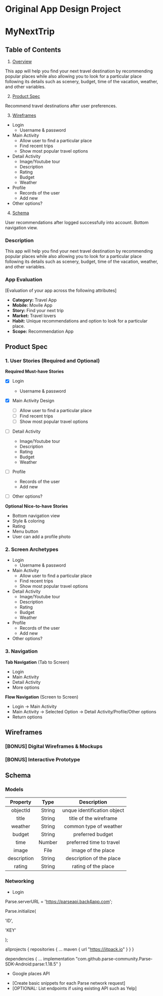 Original App Design Project 
===

# MyNextTrip

## Table of Contents
1. [Overview](#Overview)

This app will help you find your next travel destination by recommending popular places while also allowing you to look for a particular place following its details such as scenery, budget, time of the vacation, weather, and other variables.


2. [Product Spec](#Product-Spec)

Recommend travel destinations after user preferences.


3. [Wireframes](#Wireframes)
* Login
   * Username & password
* Main Activity
   * Allow user to find a particular place
   * Find recent trips
   * Show most popular travel options
* Detail Activity
   * Image/Youtube tour
   * Description
   * Rating
   * Budget
   * Weather
* Profile
   * Records of the user
   * Add new
* Other options?


4. [Schema](#Schema)

User recommendations after logged successfully into account. Bottom navigation view.

### Description
This app will help you find your next travel destination by recommending popular places while also allowing you to look for a particular place following its details such as scenery, budget, time of the vacation, weather, and other variables.


### App Evaluation
[Evaluation of your app across the following attributes]
- **Category:** Travel App
- **Mobile:** Movile App
- **Story:** Find your next trip
- **Market:** Travel lovers
- **Habit:** Unique recommendations and option to look for a particular place.
- **Scope:** Recommendation App

## Product Spec

### 1. User Stories (Required and Optional)

**Required Must-have Stories**

- [x] Login
   * Username & password
- [x] Main Activity Design
   - [ ] Allow user to find a particular place
   - [ ] Find recent trips
   - [ ] Show most popular travel options
- [ ] Detail Activity
   * Image/Youtube tour
   * Description
   * Rating
   * Budget
   * Weather
- [ ] Profile
   * Records of the user
   * Add new
- [ ] Other options?


**Optional Nice-to-have Stories**

* Bottom navigation view
* Style & coloring
* Rating
* Menu button
* User can add a profile photo

### 2. Screen Archetypes

* Login
   * Username & password
* Main Activity
   * Allow user to find a particular place
   * Find recent trips
   * Show most popular travel options
* Detail Activity
   * Image/Youtube tour
   * Description
   * Rating
   * Budget
   * Weather
* Profile
   * Records of the user
   * Add new
* Other options?

### 3. Navigation

**Tab Navigation** (Tab to Screen)

* Login
* Main Activity
* Detail Activity
* More options

**Flow Navigation** (Screen to Screen)

* Login -> Main Activity
* Main Activity -> Selected Option -> Detail Activity/Profile/Other options
* Return options

## Wireframes

### [BONUS] Digital Wireframes & Mockups

### [BONUS] Interactive Prototype




## Schema 

### Models

| Property| Type | Description|
| :---: | :---: | :---: |
| objectId | String | unque identification object |
| title | String | title of the wireframe |
| weather | String | common type of weather |
| budget | String | preferred budget | 
| time | Number | preferred time to travel |
| image | File | image of the place |
| description | String | description of the place |
| rating | String | rating of the place|



### Networking
* Login 
  
Parse.serverURL = 'https://parseapi.back4app.com'; 
  
Parse.initialize(
  
  'ID', 
  
  'KEY' 
  
);

allprojects {
  repositories {
    ...
    maven { url "https://jitpack.io" }
  }
}
  
dependencies {
    ...
    implementation "com.github.parse-community.Parse-SDK-Android:parse:1.18.5"
}

* Google places API





- [Create basic snippets for each Parse network request]
- [OPTIONAL: List endpoints if using existing API such as Yelp]
